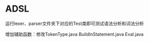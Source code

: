 # ADSL
运行lexer、parser文件夹下对应的Test类即可测试语法分析和词法分析

增加辅助函数：修改TokenType.java BuildInStatement.java Eval.java
